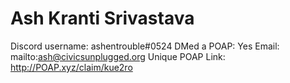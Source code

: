 # Ash Kranti Srivastava

Discord username: ashentrouble#0524
DMed a POAP: Yes
Email: mailto:ash@civicsunplugged.org
Unique POAP Link: http://POAP.xyz/claim/kue2ro